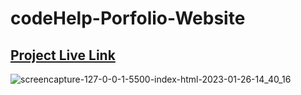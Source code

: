 # codeHelp-Porfolio-Website

## [Project Live Link](https://code-help-porfolio-website.netlify.app/)

![screencapture-127-0-0-1-5500-index-html-2023-01-26-14_40_16](https://user-images.githubusercontent.com/112545072/214798212-46091834-3a3d-4a81-8bc4-5779181b740c.png)
